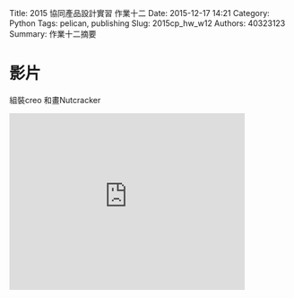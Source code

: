 Title: 2015 協同產品設計實習 作業十二
Date: 2015-12-17 14:21
Category: Python
Tags: pelican, publishing
Slug: 2015cp_hw_w12
Authors: 40323123
Summary: 作業十二摘要


影片
============
組裝creo 和畫Nutcracker


<iframe width="420" height="315" src="https://www.youtube.com/embed/B8uHAN1Y6E4" frameborder="0" allowfullscreen></iframe>

